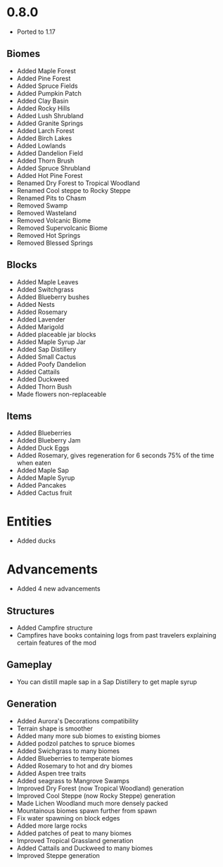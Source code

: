 # 0.8.0

* Ported to 1.17

## Biomes
* Added Maple Forest
* Added Pine Forest
* Added Spruce Fields
* Added Pumpkin Patch
* Added Clay Basin
* Added Rocky Hills
* Added Lush Shrubland
* Added Granite Springs
* Added Larch Forest
* Added Birch Lakes
* Added Lowlands
* Added Dandelion Field
* Added Thorn Brush
* Added Spruce Shrubland
* Added Hot Pine Forest
* Renamed Dry Forest to Tropical Woodland
* Renamed Cool steppe to Rocky Steppe
* Renamed Pits to Chasm
* Removed Swamp
* Removed Wasteland
* Removed Volcanic Biome
* Removed Supervolcanic Biome
* Removed Hot Springs
* Removed Blessed Springs

## Blocks
* Added Maple Leaves
* Added Switchgrass
* Added Blueberry bushes
* Added Nests
* Added Rosemary
* Added Lavender
* Added Marigold
* Added placeable jar blocks
* Added Maple Syrup Jar
* Added Sap Distillery
* Added Small Cactus
* Added Poofy Dandelion
* Added Cattails
* Added Duckweed
* Added Thorn Bush
* Made flowers non-replaceable

## Items
* Added Blueberries
* Added Blueberry Jam
* Added Duck Eggs
* Added Rosemary, gives regeneration for 6 seconds 75% of the time when eaten
* Added Maple Sap
* Added Maple Syrup
* Added Pancakes
* Added Cactus fruit

# Entities
* Added ducks

# Advancements
* Added 4 new advancements

## Structures
* Added Campfire structure
* Campfires have books containing logs from past travelers explaining certain features of the mod

## Gameplay
* You can distill maple sap in a Sap Distillery to get maple syrup

## Generation
* Added Aurora's Decorations compatibility
* Terrain shape is smoother
* Added many more sub biomes to existing biomes
* Added podzol patches to spruce biomes
* Added Swichgrass to many biomes
* Added Blueberries to temperate biomes
* Added Rosemary to hot and dry biomes
* Added Aspen tree traits
* Added seagrass to Mangrove Swamps
* Improved Dry Forest (now Tropical Woodland) generation
* Improved Cool Steppe (now Rocky Steppe) generation
* Made Lichen Woodland much more densely packed
* Mountainous biomes spawn further from spawn
* Fix water spawning on block edges
* Added more large rocks
* Added patches of peat to many biomes
* Improved Tropical Grassland generation
* Added Cattails and Duckweed to many biomes
* Improved Steppe generation